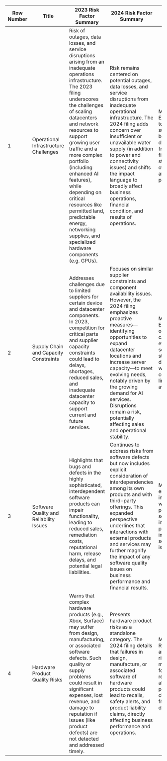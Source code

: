 | Row Number | Title                                | 2023 Risk Factor Summary                                                                                                                                                                                                                                                                                                                                                          | 2024 Risk Factor Summary                                                                                                                                                                                                                                                                                                                                                                                                         | Change                                                                                                                                                                                   |
|------------|--------------------------------------|------------------------------------------------------------------------------------------------------------------------------------------------------------------------------------------------------------------------------------------------------------------------------------------------------------------------------------------------------------------------------------|-----------------------------------------------------------------------------------------------------------------------------------------------------------------------------------------------------------------------------------------------------------------------------------------------------------------------------------------------------------------------------------------------------------------------------------|------------------------------------------------------------------------------------------------------------------------------------------------------------------------------------------|
| 1          | Operational Infrastructure Challenges | Risk of outages, data losses, and service disruptions arising from an inadequate operations infrastructure. The 2023 filing underscores the challenges of scaling datacenters and network resources to support growing user traffic and a more complex portfolio (including enhanced AI features), while depending on critical resources like permitted land, predictable energy, networking supplies, and specialized hardware components (e.g. GPUs). | Risk remains centered on potential outages, data losses, and service disruptions from inadequate operational infrastructure. The 2024 filing adds concern over insufficient or unavailable water supply (in addition to power and connectivity issues) and shifts the impact language to broadly affect business operations, financial condition, and results of operations. | Modified: Expanded scope to include water supply issues and broadened the described impact from solely financial statements to overall business and operational performance. |
| 2          | Supply Chain and Capacity Constraints   | Addresses challenges due to limited suppliers for certain device and datacenter components. In 2023, competition for critical parts and supplier capacity constraints could lead to delays, shortages, reduced sales, and inadequate datacenter capacity to support current and future services.                                                                                                                         | Focuses on similar supplier constraints and component availability issues. However, the 2024 filing emphasizes proactive measures—identifying opportunities to expand datacenter locations and increase server capacity—to meet evolving needs, notably driven by the growing demand for AI services. Disruptions remain a risk, potentially affecting sales and operational stability.                                                              | Modified: Enhanced focus on proactive capacity expansion for AI services and strategic datacenter growth while maintaining concerns over limited supplier availability.          |
| 3          | Software Quality and Reliability Issues   | Highlights that bugs and defects in the highly sophisticated, interdependent software products can impair functionality, leading to reduced sales, remediation costs, reputational harm, release delays, and potential legal liabilities.                                                                                                                                                    | Continues to address risks from software defects but now includes explicit consideration of interdependencies among its own products and with third-party offerings. This expanded perspective underlines that interactions with external products and services may further magnify the impact of any software quality issues on business performance and financial results.                                                    | Modified: Added emphasis on the interdependencies with third-party products and services, intensifying the potential overall impact of software-related issues.                  |
| 4          | Hardware Product Quality Risks         | Warns that complex hardware products (e.g., Xbox, Surface) may suffer from design, manufacturing, or associated software defects. Such quality or supply problems could result in significant expenses, lost revenue, and damage to reputation if issues (like product defects) are not detected and addressed timely.                                                                                            | Presents hardware product risks as a standalone category. The 2024 filing details that failures in design, manufacture, or associated software of hardware products could lead to recalls, safety alerts, and product liability claims, directly affecting business performance and operations.                                                                                                                                    | Modified: Restructured as an independent risk factor with a more explicit focus on potential recalls, safety alerts, and product liability claims resulting from hardware defects.  |